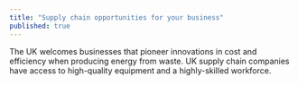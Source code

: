 ```yaml
---
title: "Supply chain opportunities for your business"
published: true
---
```

The UK welcomes businesses that pioneer innovations in cost and efficiency when producing energy from waste. UK supply chain companies have access to high-quality equipment and a highly-skilled workforce.
